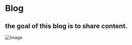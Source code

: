 # Blog

## the goal of this blog is to share content.

![Image](https://github.com/user-attachments/assets/a213e01b-73a8-4006-aa42-75de5b433cd9)



